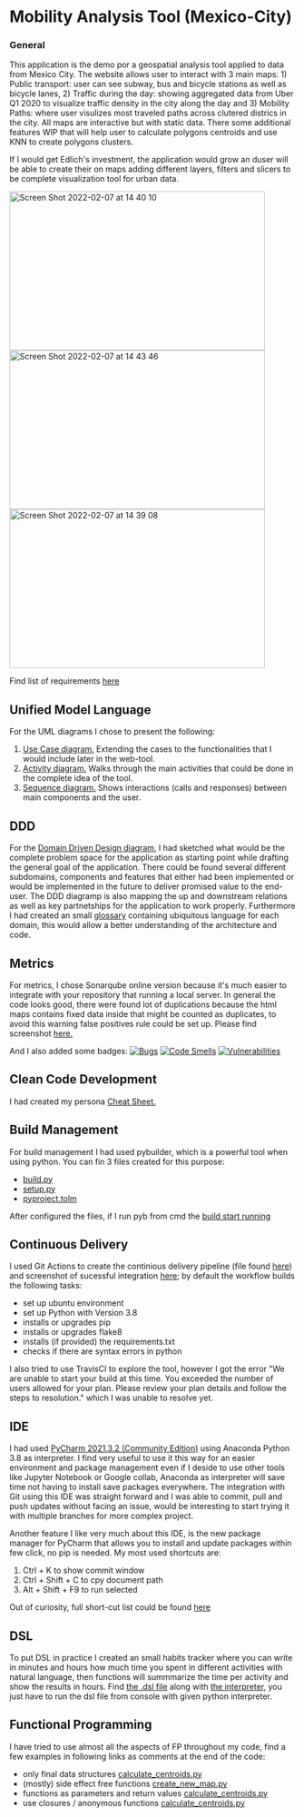 # Mobility Analysis Tool (Mexico-City)
### General 
This application is the demo por a geospatial analysis tool applied to data from Mexico City. The website allows user to interact with 3 main maps: 1) Public transport: user can see subway, bus and bicycle stations as well as bicycle lanes, 2) Traffic during the day: showing aggregated data from Uber Q1 2020 to visualize traffic density in the city along the day and 3) Mobility Paths: where user visulizes most traveled paths across clutered districs in the city. All maps are interactive but with static data. There some additional features WIP that will help user to calculate polygons centroids and use KNN to create polygons clusters. 

If I would get Edlich's investment, the application would grow an duser will be able to create their on maps adding different layers, filters and slicers to be complete visualization tool for urban data. 

<img width="450" height="280" alt="Screen Shot 2022-02-07 at 14 40 10" src="https://user-images.githubusercontent.com/73482871/152798867-88ab26c2-61b6-4b46-afd2-94bfaf526ac4.png">
<img width="450" height="280" alt="Screen Shot 2022-02-07 at 14 43 46" src="https://user-images.githubusercontent.com/73482871/152799461-be026b29-e514-46d8-9904-267e5302ae16.png">
<img width="450" height="280" alt="Screen Shot 2022-02-07 at 14 39 08" src="https://user-images.githubusercontent.com/73482871/152798905-4e9a47b3-4323-41d7-8954-f94df5671b2e.png">

Find list of requirements [here](https://github.com/AdriaSG/Mobility-in-Mexico-City/blob/main/requirements.txt)


## Unified Model Language
For the UML diagrams I chose to present the following:
1. [Use Case diagram.](https://github.com/AdriaSG/Mobility-in-Mexico-City/blob/main/tasks/Use%20case%20diagram%20-%20Urban%20Technology%20app.png) Extending the cases to the functionalities that I would include later in the web-tool.
2. [Activity diagram.](https://github.com/AdriaSG/Mobility-in-Mexico-City/blob/main/tasks/Activity%20diagram%20-%20Urban%20Mobility%20app.png) Walks through the main activities that could be done in the complete idea of the tool.
3. [Sequence diagram.](https://github.com/AdriaSG/Mobility-in-Mexico-City/blob/main/tasks/Sequence%20diagram%20-%20Urban%20Mobility%20app.png) Shows interactions (calls and responses) between main components and the user. 

## DDD 
For the [Domain Driven Design diagram](https://github.com/AdriaSG/Mobility-in-Mexico-City/blob/main/tasks/DDD%20-%20Urban%20Mobility%20app.png), I had sketched what would be the complete problem space for the application as starting point while drafting the general goal of the application. There could be found several different subdomains, components and features that either had been implemented or would be implemented in the future to deliver promised value to the end-user. The DDD diagramp is also mapping the up and downstream relations as well as key partnetships for the application to work properly. Furthermore I had created an small [glossary](https://github.com/AdriaSG/Mobility-in-Mexico-City/blob/main/tasks/Glossary.md) containing ubiquitous language for each domain, this would allow a better understanding of the architecture and code.

## Metrics
For metrics, I chose Sonarqube online version because it's much easier to integrate with your repository that running a local server. In general the code looks good, there were found lot of duplications because the html maps contains fixed data inside that might be counted as duplicates, to avoid this warning false positives rule could be set up. Please find screenshot [here.](https://github.com/AdriaSG/Mobility-in-Mexico-City/blob/main/tasks/Sonarcloud_screenshot.png)

And I also added some badges:
[![Bugs](https://sonarcloud.io/api/project_badges/measure?project=AdriaSG_Mobility-in-Mexico-City&metric=bugs)](https://sonarcloud.io/summary/new_code?id=AdriaSG_Mobility-in-Mexico-City)
[![Code Smells](https://sonarcloud.io/api/project_badges/measure?project=AdriaSG_Mobility-in-Mexico-City&metric=code_smells)](https://sonarcloud.io/summary/new_code?id=AdriaSG_Mobility-in-Mexico-City)
[![Vulnerabilities](https://sonarcloud.io/api/project_badges/measure?project=AdriaSG_Mobility-in-Mexico-City&metric=vulnerabilities)](https://sonarcloud.io/summary/new_code?id=AdriaSG_Mobility-in-Mexico-City)

## Clean Code Development
I had created my persona [Cheat Sheet.](https://github.com/AdriaSG/Mobility-in-Mexico-City/blob/main/tasks/Clean%20Code%20Development%20CheatSheet_Urban%20Mobility%20app.png)

## Build Management
For build management I had used pybuilder, which is a powerful tool when using python. You can fin 3 files created for this purpose:
- [build.py](https://github.com/AdriaSG/Mobility-in-Mexico-City/blob/main/src/build.py)
- [setup.py](https://github.com/AdriaSG/Mobility-in-Mexico-City/blob/main/src/setup.py)
- [pyproject.tolm](https://github.com/AdriaSG/Mobility-in-Mexico-City/blob/main/src/pyproject.toml)

After configured the files, if I run pyb from cmd the [build start running](https://github.com/AdriaSG/Mobility-in-Mexico-City/blob/main/tasks/Buildpy_screenshot_screenshot.png)

## Continuous Delivery
I used Git Actions to create the continious delivery pipeline (file found [here](https://github.com/AdriaSG/Mobility-in-Mexico-City/blob/main/.github/workflows/python-app.yml)) and screenshot of sucessful integration [here](https://github.com/AdriaSG/Mobility-in-Mexico-City/blob/main/tasks/CDransuccessfully_screenshot.png); by default the workflow builds the following tasks:

- set up ubuntu environment
- set up Python with Version 3.8
- installs or upgrades pip
- installs or upgrades flake8
- installs (if provided) the requirements.txt
- checks if there are syntax errors in python

I also tried to use TravisCI to explore the tool, however I got the error "We are unable to start your build at this time. You exceeded the number of users allowed for your plan. Please review your plan details and follow the steps to resolution." which I was unable to resolve yet. 

## IDE
I had used [PyCharm 2021.3.2 (Community Edition)](https://github.com/AdriaSG/Mobility-in-Mexico-City/blob/main/tasks/PyCharm_asIDE.png) using Anaconda Python 3.8 as interpreter. I find very useful to use it this way for an easier environment and package management even if I deside to use other tools like Jupyter Notebook or Google collab, Anaconda as interpreter will save time not having to install save packages everywhere. The integration with Git using this IDE was straight forward and I was able to commit, pull and push updates without facing an issue, would be interesting to start trying it with multiple branches for more complex project.

Another feature I like very much about this IDE, is the new package manager for PyCharm that allows you to install and update packages within few click, no pip is needed. My most used shortcuts are:
1. Ctrl + K to show commit window 
2. Ctrl + Shift + C to cpy document path 
3. Alt + Shift + F9 to run selected 

Out of curiosity, full short-cut list could be found [here](https://resources.jetbrains.com/storage/products/pycharm/docs/PyCharm_ReferenceCard.pdf)

## DSL
To put DSL in practice I created an small habits tracker where you can write in minutes and hours how much time you spent in different activities with natural language, then functions will summmarize the time per activity and show the results in hours. Find [the .dsl file](https://github.com/AdriaSG/Mobility-in-Mexico-City/blob/main/tasks/habits_tckr.dsl) along with [the interpreter](https://github.com/AdriaSG/Mobility-in-Mexico-City/blob/main/tasks/dsl_interpreter.py), you just have to run the dsl file from console with given python interpreter.

## Functional Programming 
I have tried to use almost all the aspects of FP throughout my code, find a few examples in following links as comments at the end of the code:
- only final data structures [calculate_centroids.py](https://github.com/AdriaSG/Mobility-in-Mexico-City/blob/main/src/src/main/python/calculate_centroids.py)
- (mostly) side effect free functions [create_new_map.py](https://github.com/AdriaSG/Mobility-in-Mexico-City/blob/main/src/src/main/python/create_new_map.py)
- functions as parameters and return values [calculate_centroids.py](https://github.com/AdriaSG/Mobility-in-Mexico-City/blob/main/src/src/main/python/calculate_centroids.py)
- use closures / anonymous functions [calculate_centroids.py](https://github.com/AdriaSG/Mobility-in-Mexico-City/blob/main/src/src/main/python/calculate_centroids.py)

